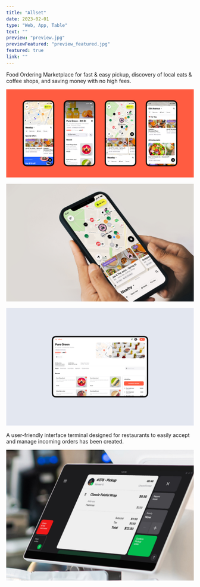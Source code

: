 ```yaml
---
title: "Allset"
date: 2023-02-01
type: "Web, App, Table"
text: ""
preview: "preview.jpg"
previewFeatured: "preview_featured.jpg"
featured: true
link: ""
---
```

<div class="description">

Food Ordering Marketplace for fast & easy pickup, discovery of local eats & coffee shops, and saving money with no high fees.

</div>

![Project image](preview_featured.jpg)

![Map screen](2.jpg)

![Web screen](3.jpg)

A user-friendly interface terminal designed for restaurants to easily accept and manage incoming orders has been created.

![Web screen](4.jpg)